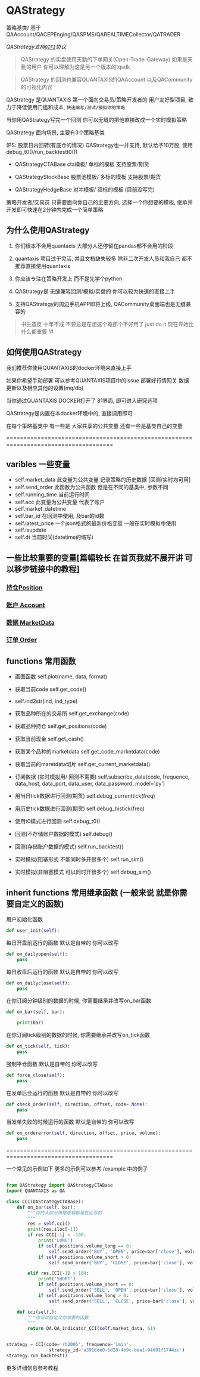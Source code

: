 # QAStrategy
策略基类/ 基于QAAccount/QACEPEnging/QASPMS/QAREALTIMECollector/QATRADER

_QAStrategy支持[```QIFI```](http://github.com/quantaxis/qifi)协议_

> QAStrategy 的实盘使用天勤的下单网关(Open-Trade-Gateway) 如果是天勤的用户 你可以理解为这是另一个版本的tqsdk

> QAStrategy 的回测也兼容QUANTAXIS的QAAccount 以及QACommunity的可视化内容


QAStrategy 是QUANTAXIS 第一个面向交易员/策略开发者的 用户友好型项目, 致力于降低使用门槛和成本,
```快速编写/测试/模拟你的策略```

当你用QAStrategy写完一个回测 你可以无缝的把他直接改成一个实时模拟策略



QAStrategy 面向场景, 主要有3个策略基类


(PS: 股票日内回转(有底仓的情况) QAStrategy也一并支持, 默认给予10万股, 使用debug_t0()/run_backtestt0())

- QAStrategyCTABase  cta模板/ 单标的模板   支持股票/期货

- QAStrategyStockBase  股票池模板/ 多标的模板  支持股票/期货

- QAStrategyHedgeBase  对冲模板/ 双标的模板  (目前没写完)


策略开发者/交易员 只需要面向你自己的主要方向, 选择一个你想要的模板, 继承并开发即可快速在2分钟内完成一个简单策略


## 为什么使用QAStrategy

1. 你们根本不会用quantaxis 大部分人还停留在pandas都不会用的阶段 

2. quantaxis 项目过于灵活, 并且文档缺失较多 除非二次开发人员和我自己 都不推荐直接使用quantaxis

3. 你应该专注在策略开发上 而不是先学个python

4. QAStrategy是 无缝兼容回测/模拟/实盘的 你可以较为快速的直接上手

5. 支持QAStrategy的周边手机APP即将上线, QACommunity桌面端也是无缝兼容的


> 书生造反 十年不成  不要总是在想这个难那个不好用了 just do it  现在开始比什么都重要 !#


## 如何使用QAStrategy

我们推荐你使用QUANTAXIS的docker环境来直接上手

如果你希望手动部署 可以参考QUANTAXIS项目中的issue  部署好行情网关 数据更新以及相应其他的设置(mq/db)


当你通过QUANTAXIS DOCKER打开了 81界面, 即可进入研究选项

QAStrategy是内置在本docker环境中的, 直接调用即可




在每个策略基类中 有一些是 大家共享的公共变量  还有一些是基类自己的变量

=====================================================================================

## varibles  一些变量

- self.market_data 此变量为公共变量 记录策略的历史数据 [回测/实时均可用]
- self.send_order 此函数为公共函数 但是在不同的基类中, 参数不同
- self.running_time  当前运行时间
- self.acc 此变量为公共变量 代表了账户
- self.market_datetime 
- self.bar_id  在回测中使用, 及bar的id数
- self.latest_price  一个json格式的最新价格变量  一般在实时模拟中使用
- self.isupdate
- self.dt  当前时间(datetime的缩写)


## 一些比较重要的变量[篇幅较长 在首页我就不展开讲 可以移步链接中的教程]

### [持仓Position](doc/Position.md)

### [账户 Account](doc/Account.md)

### [数据 MarketData](doc/MarketData.md)

### [订单 Order](doc/Order.md)










## functions  常用函数

- 画图函数 self.plot(name, data, format)
- 获取当前code self.get_code()
- self.ind2str(ind, ind_type)
- 获取品种所在的交易所  self.get_exchange(code)
- 获取品种持仓  self.get_positions(code)
- 获取当前现金 self.get_cash()
- 获取某个品种的marketdata  self.get_code_marketdata(code)
- 获取当前的maretdata切片 self.get_current_marketdata()


- 订阅数据 (实时模拟用/ 回测不需要) self.subscribe_data(code, frequence, data_host, data_port, data_user, data_password, model='py')
- 用当日tick数据进行回测(期货)  self.debug_currenttick(freq)
- 用历史tick数据进行回测(期货) self.debug_histick(freq)
- 使用t0模式进行回测  self.debug_t0()
- 回测(不存储账户数据的模式)  self.debug()
- 回测(存储账户数据的模式) self.run_backtest()
- 实时模拟(阻塞形式 不能同时多开很多个) self.run_sim()
- 实时模拟(非阻塞模式  可以同时开很多个)  self.debug_sim()

## inherit functions  常用继承函数 (一般来说 就是你需要自定义的函数)

用户初始化函数

```python
def user_init(self):
```

每日开盘前运行的函数 默认是自带的  你可以改写
```python
def on_dailyopen(self):
    pass
```

每日收盘后运行的函数 默认是自带的  你可以改写
```python
def on_dailyclose(self):
    pass
```

在你订阅分钟级别的数据的时候,  你需要继承并改写on_bar函数

```python
def on_bar(self, bar):

    print(bar)
```


在你订阅tick级别的数据的时候,  你需要继承并改写on_tick函数

```python
def on_tick(self, tick):
    pass
```


强制平仓函数 默认是自带的  你可以改写

```python
def force_close(self):
    pass
```


在发单后会运行的函数 默认是自带的  你可以改写
```python
def check_order(self, direction, offset, code= None):
    pass
```

当发单失败的时候运行的函数 默认是自带的  你可以改写

```python
def on_ordererror(self, direction, offset, price, volume):
    pass
```
=====================================================================================


一个常见的示例如下  更多的示例可以参考  /example 中的例子


```python

from QAStrategy import QAStrategyCTABase
import QUANTAXIS as QA

class CCI(QAStrategyCTABase):
    def on_bar(self, bar):
        """你的大部分策略逻辑都是在此写的
        """
        res = self.cci()  
        print(res.iloc[-1])
        if res.CCI[-1] < -100:
            print('LONG')
            if self.positions.volume_long == 0:
                self.send_order('BUY', 'OPEN', price=bar['close'], volume=1)
            if self.positions.volume_short > 0:
                self.send_order('BUY', 'CLOSE', price=bar['close'], volume=1)

        elif res.CCI[-1] > 100:
            print('SHORT')
            if self.positions.volume_short == 0:
                self.send_order('SELL', 'OPEN', price=bar['close'], volume=1)
            if self.positions.volume_long > 0:
                self.send_order('SELL', 'CLOSE', price=bar['close'], volume=1)

    def cci(self,):
        """你可以自定义你想要的函数
        """
        return QA.QA_indicator_CCI(self.market_data, 61)


strategy = CCI(code='rb2005', frequence='1min',
                strategy_id='a3916de0-bd28-4b9c-bea1-94d91f1744ac')
strategy.run_backtest()

```

更多详细信息参考教程
